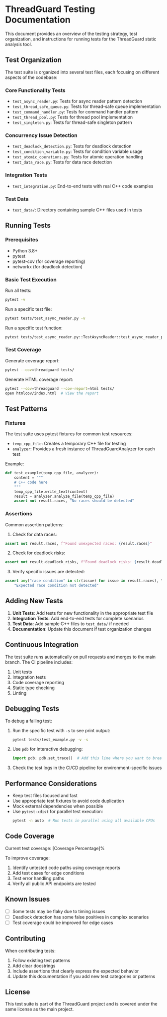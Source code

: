 # ThreadGuard Testing Documentation

This document provides an overview of the testing strategy, test organization, and instructions for running tests for the ThreadGuard static analysis tool.

## Test Organization

The test suite is organized into several test files, each focusing on different aspects of the codebase:

### Core Functionality Tests
- `test_async_reader.py`: Tests for async reader pattern detection
- `test_thread_safe_queue.py`: Tests for thread-safe queue implementation
- `test_command_handler.py`: Tests for command handler pattern
- `test_thread_pool.py`: Tests for thread pool implementation
- `test_singleton.py`: Tests for thread-safe singleton pattern

### Concurrency Issue Detection
- `test_deadlock_detection.py`: Tests for deadlock detection
- `test_condition_variable.py`: Tests for condition variable usage
- `test_atomic_operations.py`: Tests for atomic operation handling
- `test_data_race.py`: Tests for data race detection

### Integration Tests
- `test_integration.py`: End-to-end tests with real C++ code examples

### Test Data
- `test_data/`: Directory containing sample C++ files used in tests

## Running Tests

### Prerequisites
- Python 3.8+
- pytest
- pytest-cov (for coverage reporting)
- networkx (for deadlock detection)

### Basic Test Execution

Run all tests:
```bash
pytest -v
```

Run a specific test file:
```bash
pytest tests/test_async_reader.py -v
```

Run a specific test function:
```bash
pytest tests/test_async_reader.py::TestAsyncReader::test_async_reader_pattern -v
```

### Test Coverage

Generate coverage report:
```bash
pytest --cov=threadguard tests/
```

Generate HTML coverage report:
```bash
pytest --cov=threadguard --cov-report=html tests/
open htmlcov/index.html  # View the report
```

## Test Patterns

### Fixtures

The test suite uses pytest fixtures for common test resources:

- `temp_cpp_file`: Creates a temporary C++ file for testing
- `analyzer`: Provides a fresh instance of ThreadGuardAnalyzer for each test

Example:
```python
def test_example(temp_cpp_file, analyzer):
    content = """
    # C++ code here
    """
    temp_cpp_file.write_text(content)
    result = analyzer.analyze_file(temp_cpp_file)
    assert not result.races, "No races should be detected"
```

### Assertions

Common assertion patterns:

1. Check for data races:
```python
assert not result.races, f"Found unexpected races: {result.races}"
```

2. Check for deadlock risks:
```python
assert not result.deadlock_risks, f"Found deadlock risks: {result.deadlock_risks}"
```

3. Verify specific issues are detected:
```python
assert any("race condition" in str(issue) for issue in result.races), \
    "Expected race condition not detected"
```

## Adding New Tests

1. **Unit Tests**: Add tests for new functionality in the appropriate test file
2. **Integration Tests**: Add end-to-end tests for complete scenarios
3. **Test Data**: Add sample C++ files to `test_data/` if needed
4. **Documentation**: Update this document if test organization changes

## Continuous Integration

The test suite runs automatically on pull requests and merges to the main branch. The CI pipeline includes:

1. Unit tests
2. Integration tests
3. Code coverage reporting
4. Static type checking
5. Linting

## Debugging Tests

To debug a failing test:

1. Run the specific test with `-s` to see print output:
   ```bash
   pytest tests/test_example.py -v -s
   ```

2. Use `pdb` for interactive debugging:
   ```python
   import pdb; pdb.set_trace()  # Add this line where you want to break
   ```

3. Check the test logs in the CI/CD pipeline for environment-specific issues

## Performance Considerations

- Keep test files focused and fast
- Use appropriate test fixtures to avoid code duplication
- Mock external dependencies when possible
- Use `pytest-xdist` for parallel test execution:
  ```bash
  pytest -n auto  # Run tests in parallel using all available CPUs
  ```

## Code Coverage

Current test coverage: [Coverage Percentage]%

To improve coverage:
1. Identify untested code paths using coverage reports
2. Add test cases for edge conditions
3. Test error handling paths
4. Verify all public API endpoints are tested

## Known Issues

- [ ] Some tests may be flaky due to timing issues
- [ ] Deadlock detection has some false positives in complex scenarios
- [ ] Test coverage could be improved for edge cases

## Contributing

When contributing tests:
1. Follow existing test patterns
2. Add clear docstrings
3. Include assertions that clearly express the expected behavior
4. Update this documentation if you add new test categories or patterns

## License

This test suite is part of the ThreadGuard project and is covered under the same license as the main project.
